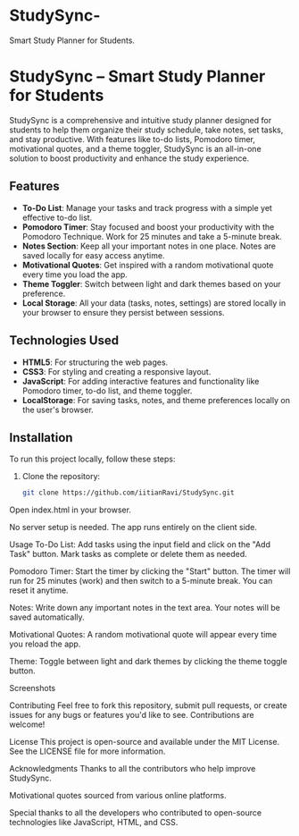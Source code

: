 # StudySync-
Smart Study Planner for Students.

# StudySync – Smart Study Planner for Students

StudySync is a comprehensive and intuitive study planner designed for students to help them organize their study schedule, take notes, set tasks, and stay productive. With features like to-do lists, Pomodoro timer, motivational quotes, and a theme toggler, StudySync is an all-in-one solution to boost productivity and enhance the study experience.

## Features

- **To-Do List**: Manage your tasks and track progress with a simple yet effective to-do list.
- **Pomodoro Timer**: Stay focused and boost your productivity with the Pomodoro Technique. Work for 25 minutes and take a 5-minute break.
- **Notes Section**: Keep all your important notes in one place. Notes are saved locally for easy access anytime.
- **Motivational Quotes**: Get inspired with a random motivational quote every time you load the app.
- **Theme Toggler**: Switch between light and dark themes based on your preference.
- **Local Storage**: All your data (tasks, notes, settings) are stored locally in your browser to ensure they persist between sessions.

## Technologies Used

- **HTML5**: For structuring the web pages.
- **CSS3**: For styling and creating a responsive layout.
- **JavaScript**: For adding interactive features and functionality like Pomodoro timer, to-do list, and theme toggler.
- **LocalStorage**: For saving tasks, notes, and theme preferences locally on the user's browser.

## Installation

To run this project locally, follow these steps:

1. Clone the repository:
   ```bash
   git clone https://github.com/iitianRavi/StudySync.git
Open index.html in your browser.

No server setup is needed. The app runs entirely on the client side.

Usage
To-Do List: Add tasks using the input field and click on the "Add Task" button. Mark tasks as complete or delete them as needed.

Pomodoro Timer: Start the timer by clicking the "Start" button. The timer will run for 25 minutes (work) and then switch to a 5-minute break. You can reset it anytime.

Notes: Write down any important notes in the text area. Your notes will be saved automatically.

Motivational Quotes: A random motivational quote will appear every time you reload the app.

Theme: Toggle between light and dark themes by clicking the theme toggle button.

Screenshots

Contributing
Feel free to fork this repository, submit pull requests, or create issues for any bugs or features you'd like to see. Contributions are welcome!

License
This project is open-source and available under the MIT License. See the LICENSE file for more information.

Acknowledgments
Thanks to all the contributors who help improve StudySync.

Motivational quotes sourced from various online platforms.

Special thanks to all the developers who contributed to open-source technologies like JavaScript, HTML, and CSS.
